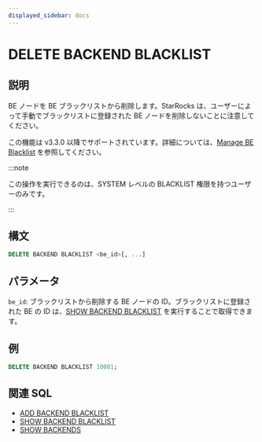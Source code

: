 ```yaml
---
displayed_sidebar: docs
---
```


# DELETE BACKEND BLACKLIST

## 説明

BE ノードを BE ブラックリストから削除します。StarRocks は、ユーザーによって手動でブラックリストに登録された BE ノードを削除しないことに注意してください。

この機能は v3.3.0 以降でサポートされています。詳細については、[Manage BE Blacklist](../../../../administration/management/BE_blacklist.md) を参照してください。

:::note

この操作を実行できるのは、SYSTEM レベルの BLACKLIST 権限を持つユーザーのみです。

:::

## 構文

```SQL
DELETE BACKEND BLACKLIST <be_id>[, ...]
```

## パラメータ

`be_id`: ブラックリストから削除する BE ノードの ID。ブラックリストに登録された BE の ID は、[SHOW BACKEND BLACKLIST](./SHOW_BACKEND_BLACKLIST.md) を実行することで取得できます。

## 例

```SQL
DELETE BACKEND BLACKLIST 10001;
```

## 関連 SQL

- [ADD BACKEND BLACKLIST](./ADD_BACKEND_BLACKLIST.md)
- [SHOW BACKEND BLACKLIST](./SHOW_BACKEND_BLACKLIST.md)
- [SHOW BACKENDS](SHOW_BACKENDS.md)